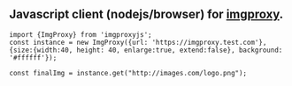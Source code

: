 ## Javascript client (nodejs/browser) for [imgproxy](https://imgproxy.net/).

    import {ImgProxy} from 'imgproxyjs';
    const instance = new ImgProxy({url: 'https://imgproxy.test.com'}, {size:{width:40, height: 40, enlarge:true, extend:false}, background: '#ffffff'});

    const finalImg = instance.get("http://images.com/logo.png");

